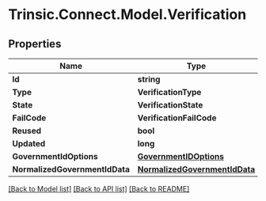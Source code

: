 # Trinsic.Connect.Model.Verification

## Properties

Name | Type | Description | Notes
------------ | ------------- | ------------- | -------------
**Id** | **string** |  | [optional]
**Type** | **VerificationType** |  | [optional]
**State** | **VerificationState** |  | [optional]
**FailCode** | **VerificationFailCode** |  | [optional]
**Reused** | **bool** |  | [optional]
**Updated** | **long** |  | [optional]
**GovernmentIdOptions** | [**GovernmentIDOptions**](GovernmentIDOptions.md) |  | [optional]
**NormalizedGovernmentIdData** | [**NormalizedGovernmentIdData**](NormalizedGovernmentIdData.md) |  | [optional]

[[Back to Model list]](../src/Trinsic.Connect/README.md#documentation-for-models) [[Back to API list]](../src/Trinsic.Connect/README.md#documentation-for-api-endpoints) [[Back to README]](../src/Trinsic.Connect/README.md)

